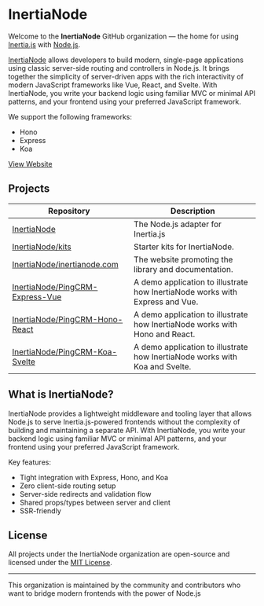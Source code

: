 # InertiaNode

Welcome to the **InertiaNode** GitHub organization — the home for using [Inertia.js](https://inertiajs.com/) with [Node.js](https://nodejs.org/).

[InertiaNode](https://github.com/InertiaNode/adapter) allows developers to build modern, single-page applications using classic server-side routing and controllers in Node.js. It brings together the simplicity of server-driven apps with the rich interactivity of modern JavaScript frameworks like Vue, React, and Svelte. With InertiaNode, you write your backend logic using familiar MVC or minimal API patterns, and your frontend using your preferred JavaScript framework.

We support the following frameworks:
- Hono
- Express
- Koa

[View Website](https://inertianode.com)

## Projects

| Repository | Description |
|------------|-------------|
| [InertiaNode](https://github.com/InertiaNode/adapter) | The Node.js adapter for Inertia.js  |
| [InertiaNode/kits](https://github.com/InertiaNode/kits) | Starter kits for InertiaNode. |
| [InertiaNode/inertianode.com](https://github.com/InertiaNode/inertianode.com) | The website promoting the library and documentation. |
| [InertiaNode/PingCRM-Express-Vue](https://github.com/InertiaNode/PingCRM-Express-Vue) | A demo application to illustrate how InertiaNode works with Express and Vue. |
| [InertiaNode/PingCRM-Hono-React](https://github.com/InertiaNode/PingCRM-Hono-React) | A demo application to illustrate how InertiaNode works with Hono and React. |
| [InertiaNode/PingCRM-Koa-Svelte](https://github.com/InertiaNode/PingCRM-Koa-Svelte) | A demo application to illustrate how InertiaNode works with Koa and Svelte. |

<!-- | [InertiaNode/vite-plugin](https://github.com/InertiaNode/vite-plugin) | Vite Plugin for InertiaNode. | -->
## What is InertiaNode?

InertiaNode provides a lightweight middleware and tooling layer that allows Node.js to serve Inertia.js-powered frontends without the complexity of building and maintaining a separate API. With InertiaNode, you write your backend logic using familiar MVC or minimal API patterns, and your frontend using your preferred JavaScript framework.

Key features:

- Tight integration with Express, Hono, and Koa
- Zero client-side routing setup
- Server-side redirects and validation flow
- Shared props/types between server and client
- SSR-friendly

## License

All projects under the InertiaNode organization are open-source and licensed under the [MIT License](https://opensource.org/licenses/MIT).

---

This organization is maintained by the community and contributors who want to bridge modern frontends with the power of Node.js
